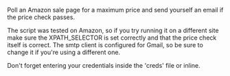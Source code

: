 Poll an Amazon sale page for a maximum price and send yourself an email if the price check passes.

The script was tested on Amazon, so if you try running it on a different site make sure the XPATH_SELECTOR is set correctly and that the price check itself is correct.
The smtp client is configured for Gmail, so be sure to change it if you're using a different one.

Don't forget entering your credentials inside the 'creds' file or inline.
